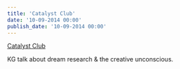 ```yaml
---
title: 'Catalyst Club'
date: '10-09-2014 00:00'
publish_date: '10-09-2014 00:00'
---
```


[Catalyst Club](http://www.catalystclub.co.uk/)

KG talk about dream research & the creative unconscious. 